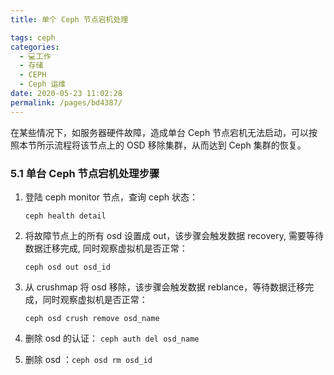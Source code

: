 ```yaml
---
title: 单个 Ceph 节点宕机处理

tags: ceph
categories: 
  - 💻工作
  - 存储
  - CEPH
  - Ceph 运维
date: 2020-05-23 11:02:28
permalink: /pages/bd4387/
---
```


在某些情况下，如服务器硬件故障，造成单台 Ceph 节点宕机无法启动，可以按照本节所示流程将该节点上的 OSD 移除集群，从而达到 Ceph 集群的恢复。

### 5.1 单台 Ceph 节点宕机处理步骤

1. 登陆 ceph monitor 节点，查询 ceph 状态：

   `ceph health detail`

2. 将故障节点上的所有 osd 设置成 out，该步骤会触发数据 recovery, 需要等待数据迁移完成, 同时观察虚拟机是否正常：

   `ceph osd out osd_id`

3. 从 crushmap 将 osd 移除，该步骤会触发数据 reblance，等待数据迁移完成，同时观察虚拟机是否正常：

   `ceph osd crush remove osd_name`

4. 删除 osd 的认证： `ceph auth del osd_name`

5. 删除 osd ：`ceph osd rm osd_id`






